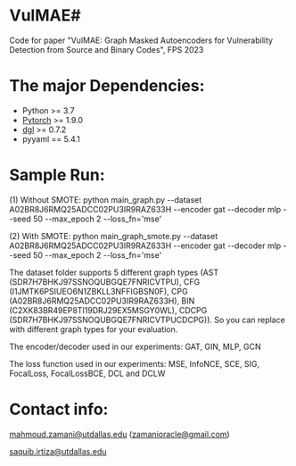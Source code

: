 # VulMAE#
Code for paper "VulMAE: Graph Masked Autoencoders for Vulnerability Detection from Source and Binary Codes", FPS 2023

The major Dependencies:
======================
* Python >= 3.7
* [Pytorch](https://pytorch.org/) >= 1.9.0 
* [dgl](https://www.dgl.ai/) >= 0.7.2
* pyyaml == 5.4.1

Sample Run:
==========

(1) Without SMOTE:
python main_graph.py --dataset A02BR8J6RMQ25ADCC02PU3IR9RAZ633H --encoder gat --decoder mlp --seed 50 --max_epoch 2 --loss_fn='mse' 

(2) With SMOTE:
python main_graph_smote.py --dataset A02BR8J6RMQ25ADCC02PU3IR9RAZ633H --encoder gat --decoder mlp --seed 50 --max_epoch 2 --loss_fn='mse'


The dataset folder supports 5 different graph types (AST (SDR7H7BHKJ97SSNOQUBGQE7FNRICVTPU), CFG (I1JMTK6PSIUEO6N1ZBKLL3NFFIGBSN0F), CPG (A02BR8J6RMQ25ADCC02PU3IR9RAZ633H), BIN (C2XK83BR49EP8TI19DRJ29EX5MSGY0WL), CDCPG (SDR7H7BHKJ97SSNOQUBGQE7FNRICVTPUCDCPG)). So you can replace with different graph types for your evaluation.

The encoder/decoder used in our experiments: GAT, GIN, MLP, GCN

The loss function used in our experiments: MSE, InfoNCE, SCE, SIG, FocalLoss, FocalLossBCE, DCL and DCLW


Contact info:
============

mahmoud.zamani@utdallas.edu (zamanioracle@gmail.com)

saquib.irtiza@utdallas.edu
